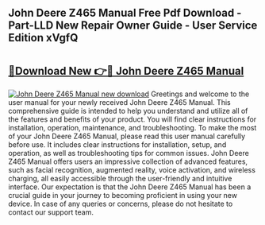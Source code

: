 ## John Deere Z465 Manual Free Pdf Download - Part-LLD New Repair Owner Guide - User Service Edition xVgfQ

# <h2><a href="http://bc87263.oget.top/?id=John+Deere+Z465+Manual">🔗Download New 👉🔴 John Deere Z465 Manual</a></h2>

[![John Deere Z465 Manual new download](https://i.imgur.com/5g1atiW.png)](http://bc87263.oget.top/?id=John+Deere+Z465+Manual)
Greetings and welcome to the user manual for your newly received John Deere Z465 Manual. This comprehensive guide is intended to help you understand and utilize all of the features and benefits of your product. You will find clear instructions for installation, operation, maintenance, and troubleshooting. To make the most of your John Deere Z465 Manual, please read this user manual carefully before use. It includes clear instructions for installation, setup, and operation, as well as troubleshooting tips for common issues. John Deere Z465 Manual offers users an impressive collection of advanced features, such as facial recognition, augmented reality, voice activation, and wireless charging, all easily accessible through the user-friendly and intuitive interface. Our expectation is that the John Deere Z465 Manual has been a crucial guide in your journey to becoming proficient in using your new device. In case of any queries or concerns, please do not hesitate to contact our support team.
